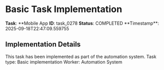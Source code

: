 # Basic Task Implementation

**Task**: **Mobile App
**ID**: task_0278
**Status**: COMPLETED
**Timestamp\*\*: 2025-09-18T22:47:09.559755

## Implementation Details

This task has been implemented as part of the automation system.
Task type: Basic implementation
Worker: Automation System
